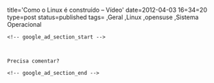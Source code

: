 title='Como o Linux é construído &#8211; Vídeo'
date=2012-04-03 16=34=20
type=post
status=published
tags=
,Geral
,Linux
,opensuse
,Sistema Operacional
~~~~~~
<!-- google_ad_section_start -->



Precisa comentar?

<!-- google_ad_section_end -->